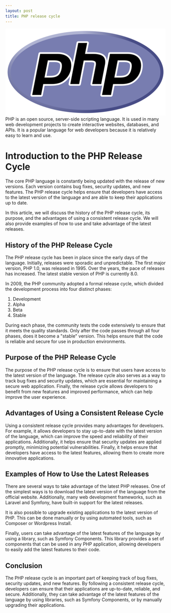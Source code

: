 ```yaml
---
layout: post
title: PHP release cycle
---
```

<div class="row">
    <div class="col-sm-2">
        <img src="/images/php-logo.png" alt="php logo"/>
    </div>
    <div class="col-sm-10">
        PHP is an open source, server-side scripting language. It is used in many web development projects to create interactive websites, databases, and APIs. It is a popular language for web developers because it is relatively easy to learn and use.
    </div>
</div>

<meta property="og:title" content="PHP Release Cycle">
<meta property="og:description" content="An overview of the PHP release cycle, detailing its history, major versions, minor releases, and point releases, along with code examples demonstrating new features.">
<meta property="og:type" content="article">
<meta property="og:url" content="https://blog.released.info/2022/07/30/php-release-cycle.html">
<meta property="og:image" content="https://blog.released.info/images/php-logo.png">
<meta property="article:author" content="Released.info Blog Team">
<meta property="article:published_time" content="2022-07-30">


# Introduction to the PHP Release Cycle

The core PHP language is constantly being updated with the release of new versions. Each version contains bug fixes,
security updates, and new features. The PHP release cycle helps ensure that developers have access to the latest version
of the language and are able to keep their applications up to date.

In this article, we will discuss the history of the PHP release cycle, its purpose, and the advantages of using a
consistent release cycle. We will also provide examples of how to use and take advantage of the latest releases.

## History of the PHP Release Cycle

The PHP release cycle has been in place since the early days of the language. Initially, releases were sporadic and
unpredictable. The first major version, PHP 1.0, was released in 1995. Over the years, the pace of releases has
increased. The latest stable version of PHP is currently 8.0.

In 2009, the PHP community adopted a formal release cycle, which divided the development process into four distinct
phases:

1. Development
2. Alpha
3. Beta
4. Stable

During each phase, the community tests the code extensively to ensure that it meets the quality standards. Only after
the code passes through all four phases, does it become a "stable" version. This helps ensure that the code is reliable
and secure for use in production environments.

## Purpose of the PHP Release Cycle

The purpose of the PHP release cycle is to ensure that users have access to the latest version of the language. The
release cycle also serves as a way to track bug fixes and security updates, which are essential for maintaining a secure
web application. Finally, the release cycle allows developers to benefit from new features and improved performance,
which can help improve the user experience.

## Advantages of Using a Consistent Release Cycle

Using a consistent release cycle provides many advantages for developers. For example, it allows developers to stay
up-to-date with the latest version of the language, which can improve the speed and reliability of their applications.
Additionally, it helps ensure that security updates are applied promptly, minimizing potential vulnerabilities. Finally,
it helps ensure that developers have access to the latest features, allowing them to create more innovative
applications.

## Examples of How to Use the Latest Releases

There are several ways to take advantage of the latest PHP releases. One of the simplest ways is to download the latest
version of the language from the official website. Additionally, many web development frameworks, such as Laravel and
Symfony, have built-in support for the latest releases.

It is also possible to upgrade existing applications to the latest version of PHP. This can be done manually or by using
automated tools, such as Composer or Wordpress Install.

Finally, users can take advantage of the latest features of the language by using a library, such as Symfony Components.
This library provides a set of components that can be used in any PHP application, allowing developers to easily add the
latest features to their code.

## Conclusion

The PHP release cycle is an important part of keeping track of bug fixes, security updates, and new features. By
following a consistent release cycle, developers can ensure that their applications are up-to-date, reliable, and
secure. Additionally, they can take advantage of the latest features of the language by using libraries, such as Symfony
Components, or by manually upgrading their applications.
